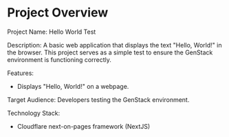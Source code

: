 # Project Overview

Project Name: Hello World Test

Description: A basic web application that displays the text "Hello, World!" in the browser. This project serves as a simple test to ensure the GenStack environment is functioning correctly.

Features:

*   Displays "Hello, World!" on a webpage.

Target Audience: Developers testing the GenStack environment.

Technology Stack:

*   Cloudflare next-on-pages framework (NextJS)